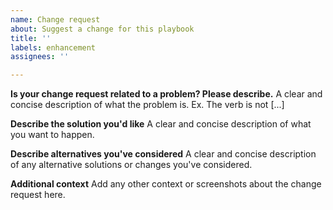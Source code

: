 ```yaml
---
name: Change request
about: Suggest a change for this playbook
title: ''
labels: enhancement
assignees: ''

---
```


**Is your change request related to a problem? Please describe.**
A clear and concise description of what the problem is. Ex. The verb is not [...]

**Describe the solution you'd like**
A clear and concise description of what you want to happen.

**Describe alternatives you've considered**
A clear and concise description of any alternative solutions or changes you've considered.

**Additional context**
Add any other context or screenshots about the change request here.

